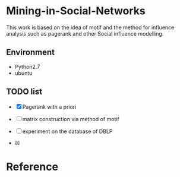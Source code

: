 # Mining-in-Social-Networks

This work is based on the idea of motif and the method for influence analysis such as pagerank and other Social influence modelling.

## Environment

* Python2.7
* ubuntu

## TODO list

- [x] Pagerank with a priori
- [ ] matrix construction via method of motif
- [ ] experiment on the database of DBLP



-[x]

# Reference




